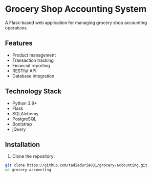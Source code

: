 # Grocery Shop Accounting System

A Flask-based web application for managing grocery shop accounting operations.

## Features

- Product management
- Transaction tracking
- Financial reporting
- RESTful API
- Database integration

## Technology Stack

- Python 3.8+
- Flask
- SQLAlchemy
- PostgreSQL
- Bootstrap
- jQuery

## Installation

1. Clone the repository:
```bash
git clone https://github.com/tadiedurie001/grocery-accounting.git
cd grocery-accounting
